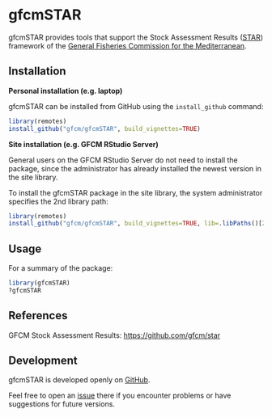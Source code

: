 gfcmSTAR
========

gfcmSTAR provides tools that support the Stock Assessment Results
([STAR](https://github.com/gfcm/star)) framework of the [General Fisheries
Commission for the Mediterranean](http://www.fao.org/gfcm/en/).

Installation
------------

**Personal installation (e.g. laptop)**

gfcmSTAR can be installed from GitHub using the `install_github` command:

```R
library(remotes)
install_github("gfcm/gfcmSTAR", build_vignettes=TRUE)
```

**Site installation (e.g. GFCM RStudio Server)**

General users on the GFCM RStudio Server do not need to install the package,
since the administrator has already installed the newest version in the site
library.

To install the gfcmSTAR package in the site library, the system administrator
specifies the 2nd library path:

```R
library(remotes)
install_github("gfcm/gfcmSTAR", build_vignettes=TRUE, lib=.libPaths()[2])
```

Usage
-----

For a summary of the package:

```R
library(gfcmSTAR)
?gfcmSTAR
```

References
----------

GFCM Stock Assessment Results: https://github.com/gfcm/star

Development
-----------

gfcmSTAR is developed openly on [GitHub](https://github.com/gfcm/gfcmSTAR).

Feel free to open an [issue](https://github.com/gfcm/gfcmSTAR/issues) there if
you encounter problems or have suggestions for future versions.
